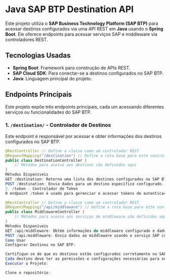 # Java SAP BTP Destination API

Este projeto utiliza o **SAP Business Technology Platform (SAP BTP)** para acessar destinos configurados via uma API REST em **Java** usando o **Spring Boot**. Ele oferece endpoints para acessar serviços SAP e middleware via controladores REST.

## Tecnologias Usadas
- **Spring Boot**: Framework para construção de APIs REST.
- **SAP Cloud SDK**: Para conectar-se a destinos configurados no SAP BTP.
- **Java**: Linguagem principal do projeto.

## Endpoints Principais

Este projeto expõe três endpoints principais, cada um acessando diferentes serviços ou funcionalidades do SAP BTP.

### 1. `/destination/` - Controlador de Destinos

Este endpoint é responsável por acessar e obter informações dos destinos configurados no SAP BTP.

```java
@RestController // Define a classe como um controlador REST
@RequestMapping("/destination") // Define a rota base para este controlador
public class DestinationController {
    // Métodos para acesso aos destinos são definidos aqui
}
Métodos Disponíveis
GET /destination: Retorna uma lista dos destinos configurados no SAP BTP.
POST /destination: Envia dados para um destino específico configurado.
2. /token - Controlador de Token
O endpoint /token é usado para gerenciar e acessar tokens de autenticação necessários para a comunicação com o SAP BTP.

@RestController // Define a classe como um controlador REST
@RequestMapping("/api/middleware") // Define a rota base para este controlador
public class MiddlewareController {
    // Métodos para acesso aos serviços de middleware são definidos aqui
}
Métodos Disponíveis
GET /api/middleware: Obtém informações do middleware configurado e dados necessários para comunicação com o SAP.
POST /api/middleware: Envia dados ao middleware usando o serviço SAP configurado como destino.
Como Usar
Configurar Destinos no SAP BTP:

Certifique-se de que os destinos estão configurados corretamente no SAP BTP.
Cada destino deve ter as permissões e configurações necessárias para ser acessado via API.
Executar o Projeto:

Clone o repositório:
